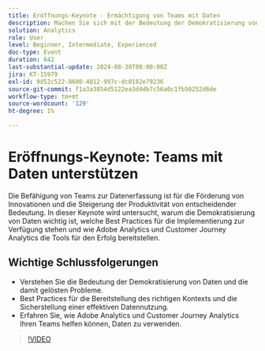 ```yaml
---
title: Eröffnungs-Keynote - Ermächtigung von Teams mit Daten
description: Machen Sie sich mit der Bedeutung der Demokratisierung von Daten und den damit gelösten Problemen vertraut.Lernen Sie Best Practices kennen, um den richtigen Kontext bereitzustellen und eine effektive Datennutzung sicherzustellen. Erfahren Sie, wie Adobe Analytics und Customer Journey Analytics Ihren Teams helfen können, Daten zu verwenden.
solution: Analytics
role: User
level: Beginner, Intermediate, Experienced
doc-type: Event
duration: 642
last-substantial-update: 2024-08-30T00:00:00Z
jira: KT-15979
exl-id: 9d52c522-8600-4812-997c-dc0182e79236
source-git-commit: f1a3a3854d5122ea3d4db7c56a0c1fb50252d6de
workflow-type: tm+mt
source-wordcount: '129'
ht-degree: 1%

---
```


# Eröffnungs-Keynote: Teams mit Daten unterstützen

Die Befähigung von Teams zur Datenerfassung ist für die Förderung von Innovationen und die Steigerung der Produktivität von entscheidender Bedeutung. In dieser Keynote wird untersucht, warum die Demokratisierung von Daten wichtig ist, welche Best Practices für die Implementierung zur Verfügung stehen und wie Adobe Analytics und Customer Journey Analytics die Tools für den Erfolg bereitstellen.

## Wichtige Schlussfolgerungen

* Verstehen Sie die Bedeutung der Demokratisierung von Daten und die damit gelösten Probleme.
* Best Practices für die Bereitstellung des richtigen Kontexts und die Sicherstellung einer effektiven Datennutzung.
* Erfahren Sie, wie Adobe Analytics und Customer Journey Analytics Ihren Teams helfen können, Daten zu verwenden.

>[!VIDEO](https://video.tv.adobe.com/v/3453596/?learn=on&captions=ger)
